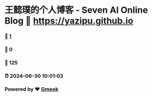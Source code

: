 # 王懿璞的个人博客 - Seven AI Online Blog :link: https://yazipu.github.io 
### :page_facing_up: [1](https://yazipu.github.io/tag.html) 
### :speech_balloon: 0 
### :hibiscus: 125 
### :alarm_clock: 2024-06-30 10:01:03 
### Powered by :heart: [Gmeek](https://github.com/Meekdai/Gmeek)
